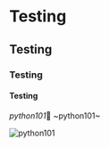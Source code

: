 # Testing
## Testing
### Testing
#### Testing
*python101*:dog:
~python101~

![python101](Mobile.jpg)
